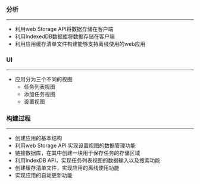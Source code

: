 ### 分析
---

- 利用web Storage API将数据存储在客户端
- 利用IndexedDB数据库将数据存储在客户端
- 利用应用缓存清单文件构建能够支持离线使用的web应用

### UI
---

- 应用分为三个不同的视图
  - 任务列表视图
  - 添加任务视图
  - 设置视图

### 构建过程
---

- 创建应用的基本结构
- 利用web Storage API 实现设置视图的数据管理功能
- 链接数据库，在其中创建一块用于保存任务的存储区域
- 利用IndexDB API，实现任务列表视图的数据输入以及搜索功能
- 创建缓存清单文件，实现应用的离线使用功能
- 实现应用的自动更新功能
